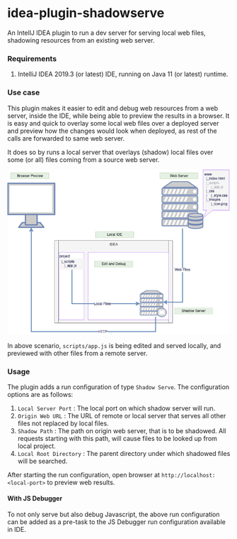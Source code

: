 # idea-plugin-shadowserve

An IntellJ IDEA plugin to run a dev server for serving local web files, shadowing resources from an existing web server.


### Requirements

1. IntelliJ IDEA 2019.3 (or latest) IDE, running on Java 11 (or latest) runtime.


### Use case

This plugin makes it easier to edit and debug web resources from a web server, inside the IDE, while being able to 
preview the results in a browser. It is easy and quick to overlay some local web files over a deployed server and 
preview how the changes would look when deployed, as rest of the calls are forwarded to same web server.

It does so by runs a local server that overlays (shadow) local files over some (or all) files coming from a source 
web server.

![Example Diagram](https://raw.githubusercontent.com/codebysd/idea-plugin-shadowserve/master/docs/diagram.png)

In above scenario, `scripts/app.js` is being edited and served locally, and previewed with other files from a remote 
server. 

### Usage

The plugin adds a run configuration of type `Shadow Serve`. The configuration options are as follows:

1. `Local Server Port` : The local port on which shadow server will run.
2. `Origin Web URL` : The URL of remote or local server that serves all other files not replaced by local files.
3. `Shadow Path` : The path on origin web server, that is to be shadowed. All requests starting with this path, will
   cause files to be looked up from local project.
4. `Local Root Directory` : The parent directory under which shadowed files will be searched.

After starting the run configuration, open browser at `http://localhost:<local-port>` to preview web results.

#### With JS Debugger
To not only serve but also debug Javascript, the above run configuration can be added as a pre-task to the JS Debugger
run configuration available in IDE.
 

